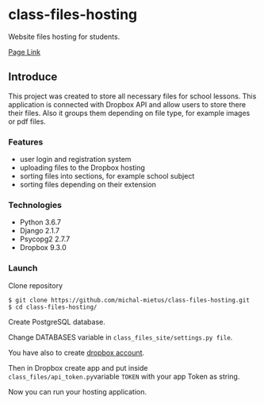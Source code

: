 # class-files-hosting
Website files hosting for students.

[Page Link](http://iel4.herokuapp.com/)

## Introduce
This project was created to store all necessary files for school lessons.
This application is connected with Dropbox API and allow users to store there their files. 
Also it groups them depending on file type, for example images or pdf files.

### Features
* user login and registration system
* uploading files to the Dropbox hosting
* sorting files into sections, for example school subject
* sorting files depending on their extension

### Technologies
* Python 3.6.7
* Django 2.1.7
* Psycopg2 2.7.7
* Dropbox 9.3.0

### Launch

Clone repository
```
$ git clone https://github.com/michal-mietus/class-files-hosting.git
$ cd class-files-hosting/
```

Create PostgreSQL database.

Change DATABASES variable in `class_files_site/settings.py file`.

You have also to create [dropbox account](https://www.dropbox.com/).

Then in Dropbox create app and put inside `class_files/api_token.py`variable `TOKEN` with your app Token as string.

Now you can run your hosting application.
